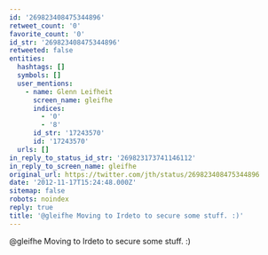 ```yaml
---
id: '269823408475344896'
retweet_count: '0'
favorite_count: '0'
id_str: '269823408475344896'
retweeted: false
entities:
  hashtags: []
  symbols: []
  user_mentions:
    - name: Glenn Leifheit
      screen_name: gleifhe
      indices:
        - '0'
        - '8'
      id_str: '17243570'
      id: '17243570'
  urls: []
in_reply_to_status_id_str: '269823173741146112'
in_reply_to_screen_name: gleifhe
original_url: https://twitter.com/jth/status/269823408475344896
date: '2012-11-17T15:24:48.000Z'
sitemap: false
robots: noindex
reply: true
title: '@gleifhe Moving to Irdeto to secure some stuff. :)'
---
```


@gleifhe Moving to Irdeto to secure some stuff. :)